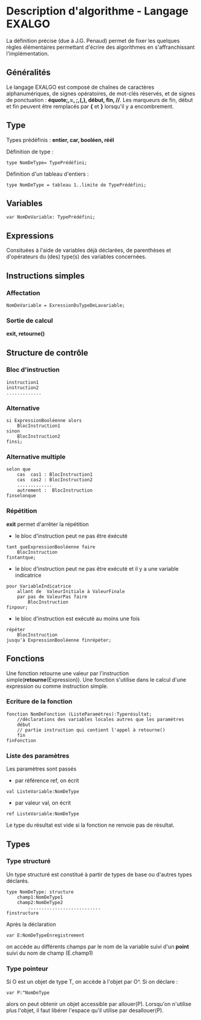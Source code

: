 # Description d'algorithme - Langage EXALGO

La définition précise (due à J.G. Penaud) permet de fixer les quelques règles élémentaires permettant d'écrire des algorithmes en s'affranchissant l'implémentation.

## Généralités

Le langage EXALGO est composé de chaînes de caractères alphanumériques, de signes opératoires, de mot-clés réservés, et de signes de ponctuation : **équote;,=, ;,(,), début, fin, //**.
Les marqueurs de fin, début et fin peuvent être remplacés par **{** et **}** lorsqu'il y a encombrement.

## Type

Types prédéfinis : **entier, car, booléen, réél**

Définition de type :
```
type NomDeType= TypePrédéfini;
```

Définition d'un tableau d'entiers :
```
type NomDeType = tableau 1..limite de TypePrédéfini;
```

## Variables

```
var NomDeVariable: TypePrédéfini;
```

## Expressions

Consituées à l'aide de variables déjà déclarées, de parenthèses et d'opérateurs du (des) type(s) des variables concernées.

## Instructions simples

### Affectation

```
NomDeVariable = ExressionDuTypeDeLavariable;
```

### Sortie de calcul

**exit, retourne()** 

## Structure de contrôle

### Bloc d'instruction

```
instruction1
instruction2
.............
```

### Alternative

```
si ExpressionBooléenne alors
    BlocInstruction1
sinon
    BlocInstruction2
finsi;
```
### Alternative multiple

```
selon que
    cas  cas1 : BlocInstruction1
    cas  cas2 : BlocInstruction2
    .............
    autrement :  BlocInstruction
finselonque
```

### Répétition

**exit** permet d'arrêter la répétition

- le bloc d'instruction peut ne pas être éxécuté 

```
tant queExpressionBooléenne faire 
    BlocInstruction
fintantque;
```

- le bloc d'instruction peut ne pas être exécuté et il y a une variable indicatrice

```
pour VariableIndicatrice  
    allant de  ValeurInitiale à ValeurFinale 
    par pas de ValeurPas faire
        BlocInstruction
finpour;
```

- le bloc d'instruction est exécuté au moins une fois

```
répéter
    BlocInstruction
jusqu'à ExpressionBooléenne finrépéter;
```

## Fonctions

Une fonction retourne une valeur par l'instruction simple(**retourne**(Expression)).
Une fonction s'utilise dans le calcul d'une expression ou comme instruction simple.

### Ecriture de la fonction

```
fonction NomDeFonction (ListeParamètres):Typerésultat;
    //déclarations des variables locales autres que les paramètres 
    début
    // partie instruction qui contient l'appel à retourne()
    fin
finFonction
```

### Liste des paramètres
Les paramètres sont passés
- par référence ref, on écrit
```
val ListeVariable:NomDeType
```
- par valeur val, on écrit
```
ref ListeVariable:NomDeType
```

Le type du résultat est vide si la fonction ne renvoie pas de résultat. 


## Types

### Type structuré
Un type structuré est constitué à partir de types de base ou d'autres types déclarés.

```
type NomDeType: structure
    champ1:NomDeType1
    champ2:NomDeType2
        ...........................
finstructure
```

Après la déclaration
```
var E:NomDeTypeEnregistrement
```

on accède au différents champs par le nom de la variable suivi d'un **point** suivi du nom de champ (E.champ1)

### Type pointeur
Si O est un objet de type T, on accède à l'objet par O^. Si on déclare :

```
var P:^NomDeType
```

alors on peut obtenir un objet accessible par allouer(P).
Lorsqu'on n'utilise plus l'objet, il faut libérer l'espace qu'il utilise par desallouer(P). 